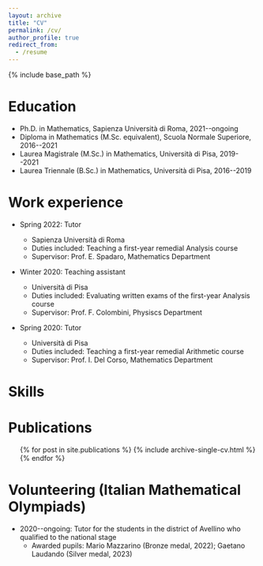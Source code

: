```yaml
---
layout: archive
title: "CV"
permalink: /cv/
author_profile: true
redirect_from:
  - /resume
---
```


{% include base_path %}

Education
======
* Ph.D. in Mathematics, Sapienza Università di Roma, 2021--ongoing
* Diploma in Mathematics (M.Sc. equivalent), Scuola Normale Superiore, 2016--2021
* Laurea Magistrale (M.Sc.) in Mathematics, Università di Pisa, 2019--2021
* Laurea Triennale (B.Sc.) in Mathematics, Università di Pisa, 2016--2019

Work experience
======
* Spring 2022: Tutor
  * Sapienza Università di Roma
  * Duties included: Teaching a first-year remedial Analysis course
  * Supervisor: Prof. E. Spadaro, Mathematics Department

* Winter 2020: Teaching assistant
  * Università di Pisa
  * Duties included: Evaluating written exams of the first-year Analysis course
  * Supervisor: Prof. F. Colombini, Physiscs Department
 
* Spring 2020: Tutor
  * Università di Pisa
  * Duties included: Teaching a first-year remedial Arithmetic course 
  * Supervisor: Prof. I. Del Corso, Mathematics Department

  
Skills
======


Publications
======
  <ul>{% for post in site.publications %}
    {% include archive-single-cv.html %}
  {% endfor %}</ul>

Volunteering (Italian Mathematical Olympiads)
======
* 2020--ongoing: Tutor for the students in the district of Avellino who qualified to the national stage
    * Awarded pupils: Mario Mazzarino (Bronze medal, 2022); Gaetano Laudando (Silver medal, 2023)

